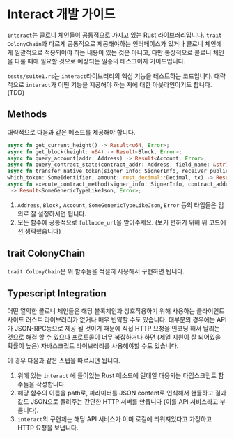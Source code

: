 # Interact 개발 가이드

`interact`는 콜로니 체인들이 공통적으로 가지고 있는 Rust 라이브러리입니다.
`trait ColonyChain`과 다르게 공통적으로 제공해야하는 인터페이스가 있거나 콜로니 체인에게 일괄적으로 적용되어야 하는 내용이 있는 것은 아니고,
다만 통상적으로 콜로니 체인을 다룰 때에 필요할 것으로 예상되는 일종의 태스크이자 가이드입니다.

`tests/suite1.rs`는 `interact`라이브러리의 핵심 기능을 테스트하는 코드입니다.
대략적으로 `interact`가 어떤 기능을 제공해야 하는 지에 대한 아웃라인이기도 합니다. (TDD)

## Methods

대략적으로 다음과 같은 메소드를 제공해야 합니다.

```rust
async fn get_current_height() -> Result<u64, Error>;
async fn get_block(height: u64) -> Result<Block, Error>;
async fn query_account(addr: Address) -> Result<Account, Error>;
async fn query_contract_state(contract_addr: Address, field_name: &str) -> Result<SomeGenericTypeLikeJson, Error>;
async fn transfer_native_token(signer_info: SignerInfo, receiver_public_key: Address,
which_token: SomeIdentifier, amount: rust_decimal::Decimal, tx) -> Result<TxId, Error>;
async fn execute_contract_method(signer_info: SignerInfo, contract_addr: Address, method_name: &str, arguments: SomeGenericTypeLikeJson)
 -> Result<SomeGenericTypeLikeJson, Error>;
```

1. `Address`, `Block,` `Account`, `SomeGenericTypeLikeJson`, `Error` 등의 타입들은 임의로 잘 설정하시면 됩니다.
1. 모든 함수에 공통적으로 `fullnode_url`을 받아주세요. (보기 편하기 위해 위 코드에선 생략했습니다)

## trait ColonyChain

`trait ColonyChain`은 위 함수들을 적절히 사용해서 구현하면 됩니다.

## Typescript Integration

어떤 열악한 콜로니 체인들은 해당 블록체인과 상호작용하기 위해 사용하는 클라이언트 사이드 러스트 라이브러리가 없거나 매우 빈약할 수도 있습니다.
대부분의 경우에는 API가 JSON-RPC등으로 제공 될 것이기 때문에 직접 HTTP 요청을 인코딩 해서 날리는 것으로 해결 할 수 있으나 프로토콜이 너무 복잡하거나 하면
(제일 지원이 잘 되어있을 확률이 높은) 자바스크립트 라이브러리를 사용해야할 수도 있습니다.

이 경우 다음과 같은 스텝을 따르시면 됩니다.

1. 위에 있는 `interact` 에 들어있는 Rust 메소드에 일대일 대응되는 타입스크립트 함수들을 작성합니다.
2. 해당 함수의 이름을 path로, 파라미터를 JSON content로 인식해서 핸들하고
결과값도 JSON으로 돌려주는 간단한 HTTP 서버를 만듭니다 (이를 API 서비스라고 부릅니다).
3. `interact`의 구현체는 해당 API 서비스가 이미 로컬에 띄워져있다고 가정하고 HTTP 요청을 보냅니다.
